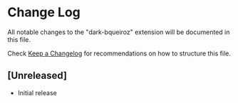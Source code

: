 # Change Log

All notable changes to the "dark-bqueiroz" extension will be documented in this file.

Check [Keep a Changelog](http://keepachangelog.com/) for recommendations on how to structure this file.

## [Unreleased]

- Initial release
